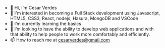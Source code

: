 - 👋 Hi, I’m Cesar Verdes
- 👀 I'm interested in becoming a Full Stack development using Javascript, HTML5, CSS3, React, nodejs, Hasura, MongoDB and VSCode
- 🌱 I’m currently learning the basics
- 💞️ I’m looking to have the ability to develop web applications and with that ability to help people to work more comfortably and efficiently. 
- 📫 How to reach me at cesarverdes@gmail.com

<!---
cverdes/cverdes is a ✨ special ✨ repository because its `README.md` (this file) appears on your GitHub profile.
You can click the Preview link to take a look at your changes.
--->
